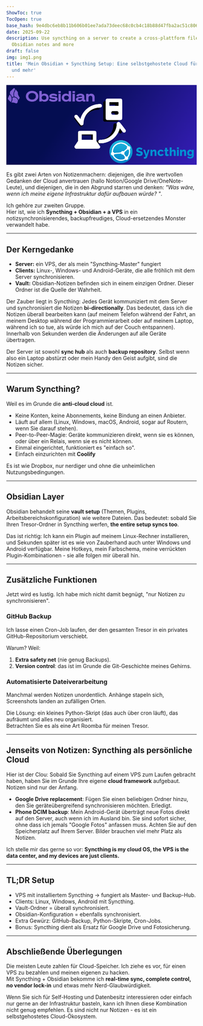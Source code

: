 ```yaml
---
ShowToc: true
TocOpen: true
base_hash: 9e4dbc6eb8b11b606b01ee7ada73deec68c0cb4c18b88d47fba2ac51c8061b39
date: 2025-09-22
description: Use syncthing on a server to create a cross-plattform file exchange for
  Obsidian notes and more
draft: false
img: img1.png
title: 'Mein Obsidian + Syncthing Setup: Eine selbstgehostete Cloud für Notizen, Backups
  und mehr'
---
```


![header-image](img1.png)
  

Es gibt zwei Arten von Notizenmachern: diejenigen, die ihre wertvollen Gedanken der Cloud anvertrauen (hallo Notion/Google Drive/OneNote-Leute), und diejenigen, die in den Abgrund starren und denken: *"Was wäre, wenn ich meine eigene Infrastruktur dafür aufbauen würde? "*.

Ich gehöre zur zweiten Gruppe.  
Hier ist, wie ich **Syncthing + Obsidian + a VPS** in ein notizsynchronisierendes, backupfreudiges, Cloud-ersetzendes Monster verwandelt habe.  

---

## Der Kerngedanke

- **Server:** ein VPS, der als mein "Syncthing-Master" fungiert
- **Clients:** Linux-, Windows- und Android-Geräte, die alle fröhlich mit dem Server synchronisieren.  
- **Vault:** Obsidian-Notizen befinden sich in einem einzigen Ordner. Dieser Ordner ist die Quelle der Wahrheit.  

Der Zauber liegt in Syncthing: Jedes Gerät kommuniziert mit dem Server und synchronisiert die Notizen **bi-directionally**. Das bedeutet, dass ich die Notizen überall bearbeiten kann (auf meinem Telefon während der Fahrt, an meinem Desktop während der Programmierarbeit oder auf meinem Laptop, während ich so tue, als würde ich mich auf der Couch entspannen). Innerhalb von Sekunden werden die Änderungen auf alle Geräte übertragen.  

Der Server ist sowohl **sync hub** als auch **backup repository**. Selbst wenn also ein Laptop abstürzt oder mein Handy den Geist aufgibt, sind die Notizen sicher.  

---

## Warum Syncthing?  

Weil es im Grunde die **anti-cloud cloud** ist.

- Keine Konten, keine Abonnements, keine Bindung an einen Anbieter.  
- Läuft auf allem (Linux, Windows, macOS, Android, sogar auf Routern, wenn Sie darauf stehen).  
- Peer-to-Peer-Magie: Geräte kommunizieren direkt, wenn sie es können, oder über ein Relais, wenn sie es nicht können.  
- Einmal eingerichtet, funktioniert es "einfach so".  
- Einfach einzurichten mit **Coolify**

Es ist wie Dropbox, nur nerdiger und ohne die unheimlichen Nutzungsbedingungen.  

---

## Obsidian Layer

Obsidian behandelt seine **vault setup** (Themen, Plugins, Arbeitsbereichskonfiguration) wie weitere Dateien. Das bedeutet: sobald Sie Ihren Tresor-Ordner in Syncthing werfen, **the entire setup syncs too**.

Das ist richtig: Ich kann ein Plugin auf meinem Linux-Rechner installieren, und Sekunden später ist es wie von Zauberhand auch unter Windows und Android verfügbar. Meine Hotkeys, mein Farbschema, meine verrückten Plugin-Kombinationen - sie alle folgen mir überall hin.  

---

## Zusätzliche Funktionen

Jetzt wird es lustig. Ich habe mich nicht damit begnügt, "nur Notizen zu synchronisieren".  

### GitHub Backup

Ich lasse einen Cron-Job laufen, der den gesamten Tresor in ein privates GitHub-Repositorium verschiebt.  

Warum? Weil:  
1. **Extra safety net** (nie genug Backups).  
2. **Version control**: das ist im Grunde die Git-Geschichte meines Gehirns.  

### Automatisierte Dateiverarbeitung

Manchmal werden Notizen unordentlich. Anhänge stapeln sich, Screenshots landen an zufälligen Orten.  

Die Lösung: ein kleines Python-Skript (das auch über cron läuft), das aufräumt und alles neu organisiert.  
Betrachten Sie es als eine Art Roomba für meinen Tresor.  

---

## Jenseits von Notizen: Syncthing als persönliche Cloud

Hier ist der Clou: Sobald Sie Syncthing auf einem VPS zum Laufen gebracht haben, haben Sie im Grunde Ihre eigene **cloud framework** aufgebaut. Notizen sind nur der Anfang.  

- **Google Drive replacement**: Fügen Sie einen beliebigen Ordner hinzu, den Sie geräteübergreifend synchronisieren möchten. Erledigt.  
- **Phone DCIM backup**: Mein Android-Gerät überträgt neue Fotos direkt auf den Server, auch wenn ich im Ausland bin. Sie sind sofort sicher, ohne dass ich jemals "Google Fotos" anfassen muss.
  Achten Sie auf den Speicherplatz auf Ihrem Server. Bilder brauchen viel mehr Platz als Notizen.

Ich stelle mir das gerne so vor: **Syncthing is my cloud OS, the VPS is the data center, and my devices are just clients.**

---

## TL;DR Setup

- VPS mit installiertem Syncthing → fungiert als Master- und Backup-Hub.  
- Clients: Linux, Windows, Android mit Syncthing.  
- Vault-Ordner = überall synchronisiert.  
- Obsidian-Konfiguration = ebenfalls synchronisiert.  
- Extra Gewürz: GitHub-Backup, Python-Skripte, Cron-Jobs.  
- Bonus: Syncthing dient als Ersatz für Google Drive und Fotosicherung.  

---

## Abschließende Überlegungen

Die meisten Leute zahlen für Cloud-Speicher. Ich ziehe es vor, für einen VPS zu bezahlen und meinen eigenen zu hacken.  
Mit Syncthing + Obsidian bekomme ich **real-time sync, complete control, no vendor lock-in** und etwas mehr Nerd-Glaubwürdigkeit.  

Wenn Sie sich für Self-Hosting und Datenbesitz interessieren oder einfach nur gerne an der Infrastruktur basteln, kann ich Ihnen diese Kombination nicht genug empfehlen. Es sind nicht nur Notizen - es ist ein selbstgehostetes Cloud-Ökosystem.